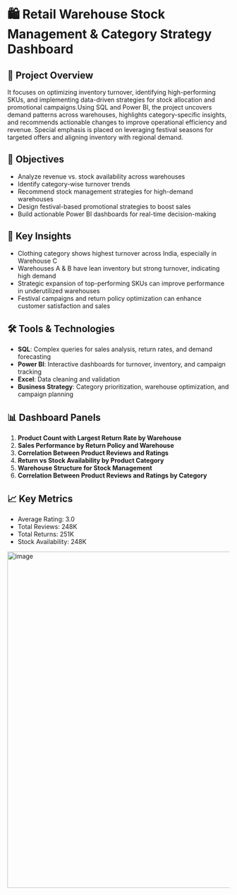 
# 🛍️ Retail Warehouse Stock Management & Category Strategy Dashboard

## 📌 Project Overview
 
It focuses on optimizing inventory turnover, identifying high-performing SKUs, and implementing data-driven strategies 
for stock allocation and promotional campaigns.Using SQL and Power BI, the project uncovers demand patterns across warehouses, 
highlights category-specific insights, and recommends actionable changes to improve operational efficiency and revenue. 
Special emphasis is placed on leveraging festival seasons for targeted offers and aligning inventory with regional demand.


## 🎯 Objectives
- Analyze revenue vs. stock availability across warehouses
- Identify category-wise turnover trends
- Recommend stock management strategies for high-demand warehouses
- Design festival-based promotional strategies to boost sales
- Build actionable Power BI dashboards for real-time decision-making

## 🧠 Key Insights
- Clothing category shows highest turnover across India, especially in Warehouse C
- Warehouses A & B have lean inventory but strong turnover, indicating high demand
- Strategic expansion of top-performing SKUs can improve performance in underutilized warehouses
- Festival campaigns and return policy optimization can enhance customer satisfaction and sales

## 🛠️ Tools & Technologies
- **SQL**: Complex queries for sales analysis, return rates, and demand forecasting
- **Power BI**: Interactive dashboards for turnover, inventory, and campaign tracking
- **Excel**: Data cleaning and validation
- **Business Strategy**: Category prioritization, warehouse optimization, and campaign planning

## 📊 Dashboard Panels
1. **Product Count with Largest Return Rate by Warehouse**
2. **Sales Performance by Return Policy and Warehouse**
3. **Correlation Between Product Reviews and Ratings**
4. **Return vs Stock Availability by Product Category**
5. **Warehouse Structure for Stock Management**
6. **Correlation Between Product Reviews and Ratings by Category**

  ## 📈 Key Metrics
- Average Rating: 3.0
- Total Reviews: 248K
- Total Returns: 251K
- Stock Availability: 248K
  
<img width="1527" height="762" alt="image" src="https://github.com/user-attachments/assets/19edf6d3-e95b-4d6d-a499-e25ec2830212" />


